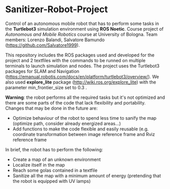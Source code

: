 # Sanitizer-Robot-Project
Control of an autonomous mobile robot that has to perform some tasks in the **Turtlebot3** simulation environment using **ROS Noetic**. Course project of *Autonomous and Mobile Robotics* course at University of Bologna. Team members: Lorenzo Balandi, Salvatore Bamundo (https://github.com/Salvatore1999).

This repository includes the ROS packages used and developed for the project and 2 textfiles with the commands to be runned on multiple terminals to launch simulation and nodes. The project uses the Turtlebot3 packages for SLAM and Navigation (https://emanual.robotis.com/docs/en/platform/turtlebot3/overview/). We also used **explore_lite** package (http://wiki.ros.org/explore_lite) with the parameter min_frontier_size set to 0.3 .

**Warning**: the robot performs all the required tasks but it's not optimized and there are some parts of the code that lack flexibility and portability. Changes that may be done in the future are:
* Optimize behaviour of the robot to spend less time to sanify the map (optimize path, consider already energized areas...)
* Add functions to make the code flexible and easily reusable (e.g. coordinate transformation between image reference frame and Rviz reference frame

In brief, the robot has to perform the following:
* Create a map of an unknown environment
* Localize itself in the map
* Reach some golas contained in a textfile
* Sanitize all the map with a minimum amount of energy (pretending that the robot is equipped with UV lamps)
